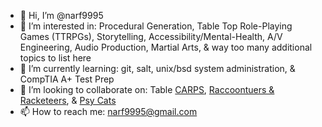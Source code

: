 - 👋 Hi, I’m @narf9995
- 👀 I’m interested in: Procedural Generation, Table Top Role-Playing Games (TTRPGs), Storytelling, Accessibility/Mental-Health, A/V Engineering, Audio Production, Martial Arts, & way too many additional topics to list here
- 🌱 I’m currently learning: git, salt, unix/bsd system administration, & CompTIA A+ Test Prep
- 💞️ I’m looking to collaborate on: Table [CARPS](https://github.com/narf9995/CARPS), [Raccoontuers & Racketeers](https://github.com/narf9995/Raccoonteurs-Racketeers), & [Psy Cats](https://github.com/narf9995/Psy-Cats--The-Second-Awakening)
- 📫 How to reach me: narf9995@gmail.com

<!---
narf9995/narf9995 is a ✨ special ✨ repository because its `README.md` (this file) appears on your GitHub profile.
You can click the Preview link to take a look at your changes.
--->
